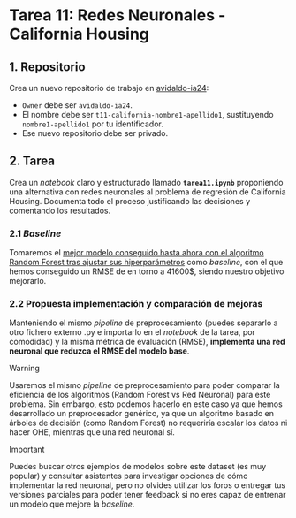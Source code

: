 # Tarea 11: Redes Neuronales - California Housing

## 1. Repositorio
Crea un nuevo repositorio de trabajo en [avidaldo-ia24](https://github.com/organizations/avidaldo-ia24/repositories/new):

- `Owner` debe ser `avidaldo-ia24`.
- El nombre debe ser `t11-california-nombre1-apellido1`, sustituyendo `nombre1-apellido1` por tu identificador.
- Ese nuevo repositorio debe ser privado.


## 2. Tarea

Crea un *notebook* claro y estructurado llamado **`tarea11.ipynb`** proponiendo una alternativa con redes neuronales al problema de regresión de California Housing. Documenta todo el proceso justificando las decisiones y comentando los resultados.

### 2.1 *Baseline*

Tomaremos el [mejor modelo conseguido hasta ahora con el algoritmo Random Forest tras ajustar sus hiperparámetros](https://github.com/avidaldo/ia24/blob/main/end2end/e2e081_hyperparameters_tarea.ipynb) como *baseline*, con el que hemos conseguido un RMSE de en torno a 41600$, siendo nuestro objetivo mejorarlo.

### 2.2 Propuesta implementación y comparación de mejoras

Manteniendo el mismo *pipeline* de preprocesamiento (puedes separarlo a otro fichero externo .py e importarlo en el *notebook* de la tarea, por comodidad) y la misma métrica de evaluación (RMSE), **implementa una red neuronal que reduzca el RMSE del modelo base**.

>[!WARNING]
> Usaremos el mismo *pipeline* de preprocesamiento para poder comparar la eficiencia de los algoritmos (Random Forest vs Red Neuronal) para este problema. Sin embargo, esto podemos hacerlo en este caso ya que hemos desarrollado un preprocesador genérico, ya que un algoritmo basado en árboles de decisión (como Random Forest) no requeriría escalar los datos ni hacer OHE, mientras que una red neuronal sí.

>[!IMPORTANT]
> Puedes buscar otros ejemplos de modelos sobre este dataset (es muy popular) y consultar asistentes para investigar opciones de cómo implementar la red neuronal, pero no olvides utilizar los foros o entregar tus versiones parciales para poder tener feedback si no eres capaz de entrenar un modelo que mejore la *baseline*.




